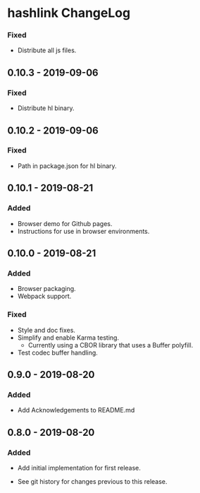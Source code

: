 # hashlink ChangeLog

### Fixed
- Distribute all js files.

## 0.10.3 - 2019-09-06

### Fixed
- Distribute hl binary.

## 0.10.2 - 2019-09-06

### Fixed
- Path in package.json for hl binary.

## 0.10.1 - 2019-08-21

### Added
- Browser demo for Github pages.
- Instructions for use in browser environments.

## 0.10.0 - 2019-08-21

### Added
- Browser packaging.
- Webpack support.

### Fixed
- Style and doc fixes.
- Simplify and enable Karma testing.
  - Currently using a CBOR library that uses a Buffer polyfill.
- Test codec buffer handling.

## 0.9.0 - 2019-08-20

### Added
- Add Acknowledgements to README.md

## 0.8.0 - 2019-08-20

### Added
- Add initial implementation for first release.

- See git history for changes previous to this release.
